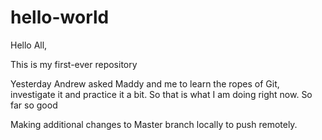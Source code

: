 # hello-world

Hello All,

This is my first-ever repository

Yesterday Andrew asked Maddy and me to learn the ropes of Git, investigate it and practice it a bit.
So that is what I am doing right now.
So far so good

Making additional changes to Master branch locally to push remotely.
